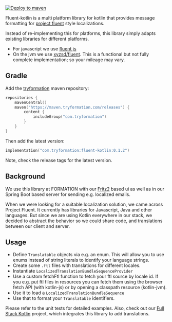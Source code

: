 [![Deploy to maven](https://github.com/formation-res/fluent-kotlin/actions/workflows/deploy.yaml/badge.svg)](https://github.com/formation-res/fluent-kotlin/actions/workflows/deploy.yaml)

Fluent-kotlin is a multi platform library for kotlin that provides message formatting for [project fluent](https://projectfluent.org/fluent/guide/) style localizations.

Instead of re-implementing this for platforms, this library simply adapts existing libraries for different platforms.

- For javascript we use [fluent.js](https://github.com/projectfluent/fluent.js/)
- On the jvm we use [xyzsd/fluent](https://github.com/xyzsd/fluent). This is a functional but not fully complete implementation; so your mileage may vary.

## Gradle

Add the [tryformation](https://tryformation.com) maven repository:

```kotlin
repositories {
    mavenCentral()
    maven("https://maven.tryformation.com/releases") {
        content {
            includeGroup("com.tryformation")
        }
    }
}
```

Then add the latest version:

```kotlin
implementation("com.tryformation:fluent-kotlin:0.1.2")
```

Note, check the release tags for the latest version.


## Background

We use this library at FORMATION with our [Fritz2](https://www.fritz2.dev/) based ui as well as in our Spring Boot based server for sending e.g. localized emails. 

When we were looking for a suitable localization solution, we came across Project Fluent. It currently has libraries for Javascript, Java and other languages. But since we are using Kotlin everywhere in our stack, we decided to abstract the behavior so we could share code, and translations between our client and server.

## Usage

- Define `Translatable` objects via e.g. an enum. This will allow you to use enums instead of string literals to identify your language strings.
- Create some `.ftl` files with translations for different locales. 
- Instantiate `LocalizedTranslationBundleSequenceProvider`
- Use a custom fetchFtl function to fetch your ftl source by locale id. If you e.g. put ftl files in resources you can fetch them using the browser fetch API (with kotlin-js) or by opening a classpath resource (kotlin-jvm).
- Use it to load a `LocalizedTranslationBundleSequence`
- Use that to format your `Translatable` identifiers.

Please refer to the unit tests for detailed examples. Also, check out our [Full Stack Kotlin](https://github.com/formation-res/kt-fullstack-demo) project, which integrates this library to add translations.
